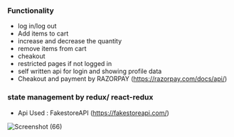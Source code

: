 
### Functionality

- log in/log out
- Add items to cart
- increase and decrease the quantity
- remove items from cart
- cheakout
- restricted pages if not logged in 
- self written api for login and showing profile data
- Cheakout and payment by RAZORPAY (https://razorpay.com/docs/api/)

### state management by redux/ react-redux

- Api Used : FakestoreAPI (https://fakestoreapi.com/)


![Screenshot (66)](https://user-images.githubusercontent.com/96884049/213062390-5566dfb9-a990-4a0b-b5e8-a120e444a9cd.png)
